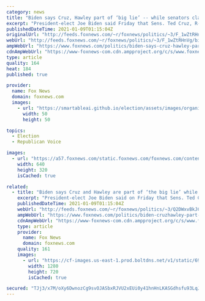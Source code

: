 ```yaml
---
category: news
title: "Biden says Cruz, Hawley part of ‘big lie’ -- while senators claim they are being called Nazis"
excerpt: "President-elect Joe Biden said Friday that Sens. Ted Cruz, R-Texas, and Josh Hawley, R-Mo., should be \"flat beaten\" in their next elections for their part in spreading \"the big lie,\" a term the senators said was an effort to cast them as Nazis. "
publishedDateTime: 2021-01-09T01:15:04Z
originalUrl: "http://feeds.foxnews.com/~r/foxnews/politics/~3/F_1wZtRHnVg/biden-says-cruz-hawley-part-of-big-lie-while-senators-claim-they-are-being-called-nazis"
webUrl: "http://feeds.foxnews.com/~r/foxnews/politics/~3/F_1wZtRHnVg/biden-says-cruz-hawley-part-of-big-lie-while-senators-claim-they-are-being-called-nazis"
ampWebUrl: "https://www.foxnews.com/politics/biden-says-cruz-hawley-part-of-big-lie-while-senators-claim-they-are-being-called-nazis.amp"
cdnAmpWebUrl: "https://www-foxnews-com.cdn.ampproject.org/c/s/www.foxnews.com/politics/biden-says-cruz-hawley-part-of-big-lie-while-senators-claim-they-are-being-called-nazis.amp"
type: article
quality: 164
heat: 184
published: true

provider:
  name: Fox News
  domain: foxnews.com
  images:
    - url: "https://smartableai.github.io/election/assets/images/organizations/foxnews.com-50x50.jpg"
      width: 50
      height: 50

topics:
  - Election
  - Republican Voice

images:
  - url: "https://a57.foxnews.com/static.foxnews.com/foxnews.com/content/uploads/2021/01/640/320/BidenCruz.jpg?ve=1&tl=1"
    width: 640
    height: 320
    isCached: true

related:
  - title: "Biden says Cruz and Hawley are part of ‘the big lie’ while senators say they are being called Nazis"
    excerpt: "President-elect Joe Biden said on Friday that Sens. Ted Cruz and Josh Hawley should be “flat beaten” in their next elections for their part in spreading “the big lie.” "
    publishedDateTime: 2021-01-09T01:15:04Z
    webUrl: "http://feeds.foxnews.com/~r/foxnews/politics/~3/Q2DWxvBkJCQ/biden-cruzhawley-part-of-the-big-lie-senators-fire-back-vicious-partisan-rhetoric"
    ampWebUrl: "https://www.foxnews.com/politics/biden-cruzhawley-part-of-the-big-lie-senators-fire-back-vicious-partisan-rhetoric.amp"
    cdnAmpWebUrl: "https://www-foxnews-com.cdn.ampproject.org/c/s/www.foxnews.com/politics/biden-cruzhawley-part-of-the-big-lie-senators-fire-back-vicious-partisan-rhetoric.amp"
    type: article
    provider:
      name: Fox News
      domain: foxnews.com
    quality: 161
    images:
      - url: "https://cf-images.us-east-1.prod.boltdns.net/v1/static/694940094001/884ca248-96a7-4d17-8fdd-323d51280671/1dcd7783-4494-468a-945a-ff03021ff298/1280x720/match/image.jpg"
        width: 1280
        height: 720
        isCached: true

secured: "TJj3/x7M/oXy6DwnozCg9svOJASbxRJVU2xEUi0y41hnHnLKASGdhsfu93LqJlwz7bH+9gZgJsXJPsP5B6Ou7wLKlMxhWncRbXqJQvgzNarQSONOTjeE7sUdAlO1u/2pTMoZ4BFDIXy2kOMRZVqP5mrpz3uhHZ0gRE1JnTNGIj85OFRzd2nzS/IeKmp/RruFomcV0+YA9Gyn+Rz93uPHsa5HYFOQjgh+p3sKbCCpKsexcIrrJemNNlwRzUoquOwM2jen6irfQBkNi677TYdOPJ4zbEJchnURLgUYaq7VUeg3ZD1A5PhZUH4UEHKu1Svcf7J43qQLyhl73XIqLnAQ99yJ3ztZ2HwjJx5ttH6zaGY=;ZMrWUG5/YehYT4XGM1D3nA=="
---
```


